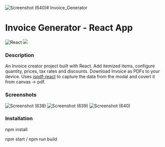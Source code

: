 ![Screenshot (640)](https://github.com/rishitamandal/Invoice_Generator/assets/92074430/d5385536-4adc-4fb3-ae2a-1be640fc1d69)# Invoice_Generator
# Invoice Generator - React App
![React](https://img.shields.io/badge/react-%2320232a.svg?style=for-the-badge&logo=react&logoColor=%2361DAFB) ![](https://img.shields.io/badge/bootstrap-%23563D7C.svg?style=for-the-badge&logo=bootstrap&logoColor=white)

### Description
An Invoice creator project built with React. Add itemized items, configure quantity, prices, tax rates and discounts. Download Invoice as PDFs to your device. Uses [jspdf-react](https://www.npmjs.com/package/jspdf-react) to capture the data from the modal and covert it from canvas -> pdf.

### Screenshots
![Screenshot (638)](https://github.com/rishitamandal/Invoice_Generator/assets/92074430/e342dd5f-65a3-4675-941d-c8f0c5c0cf82)
![Screenshot (639)](https://github.com/rishitamandal/Invoice_Generator/assets/92074430/a252c6ac-6726-475f-9254-78f165744800)
![Screenshot (640)](https://github.com/rishitamandal/Invoice_Generator/assets/92074430/bd0d9f62-a218-4407-a03f-4bfe71285752)

### Installation

npm install

npm start / npm run build

